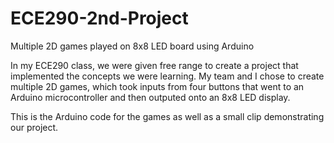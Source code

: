 ECE290-2nd-Project
==================

Multiple 2D games played on 8x8 LED board using Arduino

In my ECE290 class, we were given free range to create a project that implemented the concepts we were learning.
My team and I chose to create multiple 2D games, which took inputs from four buttons that went to an Arduino microcontroller and then outputed onto an 8x8 LED display.

This is the Arduino code for the games as well as a small clip demonstrating our project.
